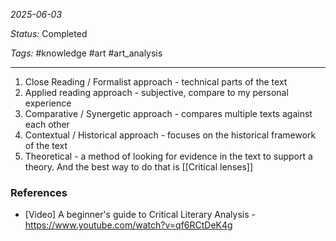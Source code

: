 *2025-06-03*

*Status:* Completed

*Tags:* #knowledge #art #art_analysis 

<hr>

1) Close Reading / Formalist approach - technical parts of the text
2) Applied reading approach - subjective, compare to my personal experience
3) Comparative / Synergetic approach - compares multiple texts against each other
4) Contextual / Historical approach - focuses on the historical framework of the text
5) Theoretical - a method of looking for evidence in the text to support a theory. And the best way to do that is [[Critical lenses]]
### References

- \[Video\] A beginner's guide to Critical Literary Analysis - https://www.youtube.com/watch?v=qf6RCtDeK4g